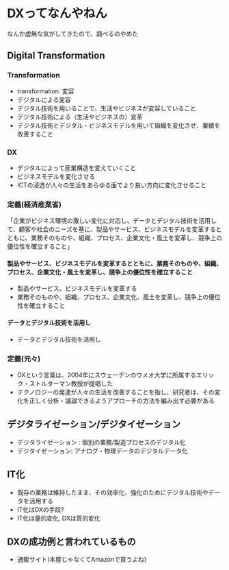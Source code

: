 # DXってなんやねん
なんか虚無な気がしてきたので、調べるのやめた

## Digital Transformation

### Transformation
* transformation: 変容
* デジタルによる変容
* デジタル技術を用いることで、生活やビジネスが変容していること
* デジタル技術による（生活やビジネスの）変革
* デジタル技術とデジタル・ビジネスモデルを用いて組織を変化させ、業績を改善すること

### DX
* デジタルによって産業構造を変えていくこと
* ビジネスモデルを変化させる
* ICTの浸透が人々の生活をあらゆる面でより良い方向に変化させること

### 定義(経済産業省)
「企業がビジネス環境の激しい変化に対応し、データとデジタル技術を活用して、顧客や社会のニーズを基に、製品やサービス、ビジネスモデルを変革するとともに、業務そのものや、組織、プロセス、企業文化・風土を変革し、競争上の優位性を確立すること」

#### 製品やサービス、ビジネスモデルを変革するとともに、業務そのものや、組織、プロセス、企業文化・風土を変革し、競争上の優位性を確立すること

* 製品やサービス、ビジネスモデルを変革する
* 業務そのものや、組織、プロセス、企業文化、風土を変革し、競争上の優位性を確立すること

#### データとデジタル技術を活用し
* データとデジタル技術を活用し

### 定義(元々)
* DXという言葉は、2004年にスウェーデンのウメオ大学に所属するエリック・ストルターマン教授が提唱した
* テクノロジーの発達が人々の生活を改善することを指し、研究者は、その変化を正しく分析・議論できるようアプローチの方法を編み出す必要がある


## デジタライゼーション/デジタイゼーション
* デジタライゼーション : 個別の業務/製造プロセスのデジタル化
* デジタイゼーション: アナログ・物理データのデジタルデータ化

## IT化
* 既存の業務は維持したまま、その効率化、強化のためにデジタル技術やデータを活用する
* IT化はDXの手段?
* IT化は量的変化, DXは質的変化

## DXの成功例と言われているもの
* 通販サイト(本屋じゃなくてAmazonで買うよね)
